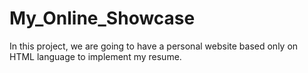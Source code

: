 # My_Online_Showcase
In this project, we are going to have a personal website based only on HTML language to implement my resume.
